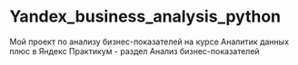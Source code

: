 # Yandex_business_analysis_python
Мой проект по анализу бизнес-показателей на курсе Аналитик данных плюс в Яндекс Практикум - раздел Анализ бизнес-показателей
